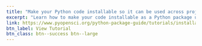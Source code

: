 ```yaml
---
title: "Make your Python code installable so it can be used across projects"
excerpt: "Learn how to make your code installable as a Python package using Hatch. This lesson walks you through structuring your code and configuring pyproject.toml so others can easily install and use your package."
link: https://www.pyopensci.org/python-package-guide/tutorials/installable-code.html
btn_label: View Tutorial
btn_class: btn--success btn--large
---
```

